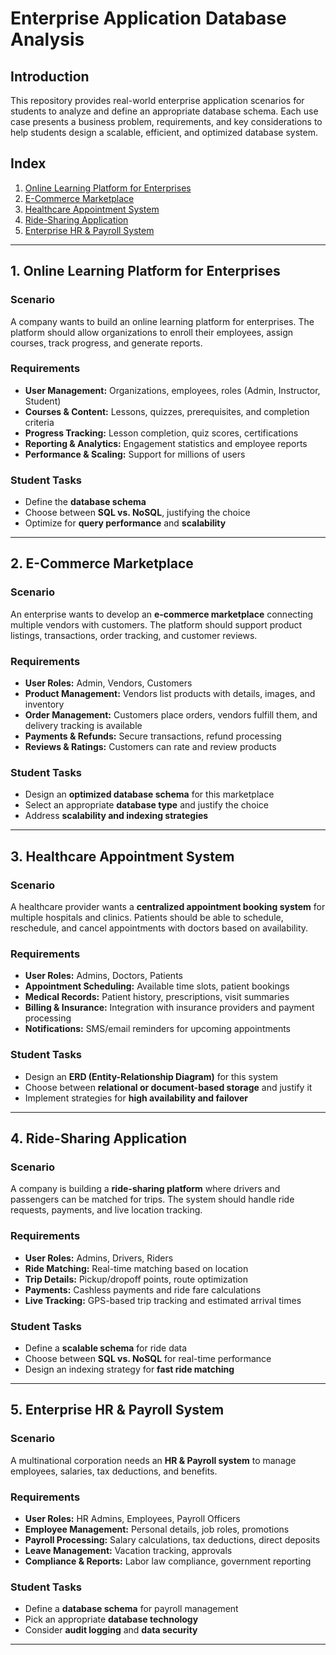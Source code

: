 # Enterprise Application Database Analysis

## Introduction
This repository provides real-world enterprise application scenarios for students to analyze and define an appropriate database schema. Each use case presents a business problem, requirements, and key considerations to help students design a scalable, efficient, and optimized database system.

## Index
1. [Online Learning Platform for Enterprises](#1-online-learning-platform-for-enterprises)
2. [E-Commerce Marketplace](#2-e-commerce-marketplace)
3. [Healthcare Appointment System](#3-healthcare-appointment-system)
4. [Ride-Sharing Application](#4-ride-sharing-application)
5. [Enterprise HR & Payroll System](#5-enterprise-hr--payroll-system)

---

## 1. Online Learning Platform for Enterprises
### Scenario
A company wants to build an online learning platform for enterprises. The platform should allow organizations to enroll their employees, assign courses, track progress, and generate reports.

### Requirements
- **User Management:** Organizations, employees, roles (Admin, Instructor, Student)
- **Courses & Content:** Lessons, quizzes, prerequisites, and completion criteria
- **Progress Tracking:** Lesson completion, quiz scores, certifications
- **Reporting & Analytics:** Engagement statistics and employee reports
- **Performance & Scaling:** Support for millions of users

### Student Tasks
- Define the **database schema**
- Choose between **SQL vs. NoSQL**, justifying the choice
- Optimize for **query performance** and **scalability**

---

## 2. E-Commerce Marketplace
### Scenario
An enterprise wants to develop an **e-commerce marketplace** connecting multiple vendors with customers. The platform should support product listings, transactions, order tracking, and customer reviews.

### Requirements
- **User Roles:** Admin, Vendors, Customers
- **Product Management:** Vendors list products with details, images, and inventory
- **Order Management:** Customers place orders, vendors fulfill them, and delivery tracking is available
- **Payments & Refunds:** Secure transactions, refund processing
- **Reviews & Ratings:** Customers can rate and review products

### Student Tasks
- Design an **optimized database schema** for this marketplace
- Select an appropriate **database type** and justify the choice
- Address **scalability and indexing strategies**

---

## 3. Healthcare Appointment System
### Scenario
A healthcare provider wants a **centralized appointment booking system** for multiple hospitals and clinics. Patients should be able to schedule, reschedule, and cancel appointments with doctors based on availability.

### Requirements
- **User Roles:** Admins, Doctors, Patients
- **Appointment Scheduling:** Available time slots, patient bookings
- **Medical Records:** Patient history, prescriptions, visit summaries
- **Billing & Insurance:** Integration with insurance providers and payment processing
- **Notifications:** SMS/email reminders for upcoming appointments

### Student Tasks
- Design an **ERD (Entity-Relationship Diagram)** for this system
- Choose between **relational or document-based storage** and justify it
- Implement strategies for **high availability and failover**

---

## 4. Ride-Sharing Application
### Scenario
A company is building a **ride-sharing platform** where drivers and passengers can be matched for trips. The system should handle ride requests, payments, and live location tracking.

### Requirements
- **User Roles:** Admins, Drivers, Riders
- **Ride Matching:** Real-time matching based on location
- **Trip Details:** Pickup/dropoff points, route optimization
- **Payments:** Cashless payments and ride fare calculations
- **Live Tracking:** GPS-based trip tracking and estimated arrival times

### Student Tasks
- Define a **scalable schema** for ride data
- Choose between **SQL vs. NoSQL** for real-time performance
- Design an indexing strategy for **fast ride matching**

---

## 5. Enterprise HR & Payroll System
### Scenario
A multinational corporation needs an **HR & Payroll system** to manage employees, salaries, tax deductions, and benefits.

### Requirements
- **User Roles:** HR Admins, Employees, Payroll Officers
- **Employee Management:** Personal details, job roles, promotions
- **Payroll Processing:** Salary calculations, tax deductions, direct deposits
- **Leave Management:** Vacation tracking, approvals
- **Compliance & Reports:** Labor law compliance, government reporting

### Student Tasks
- Define a **database schema** for payroll management
- Pick an appropriate **database technology**
- Consider **audit logging** and **data security**

---
